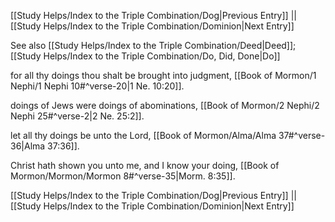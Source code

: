 [[Study Helps/Index to the Triple Combination/Dog|Previous Entry]]  ||  [[Study Helps/Index to the Triple Combination/Dominion|Next Entry]]

 See also [[Study Helps/Index to the Triple Combination/Deed|Deed]]; [[Study Helps/Index to the Triple Combination/Do, Did, Done|Do]]

 for all thy doings thou shalt be brought into judgment, [[Book of Mormon/1 Nephi/1 Nephi 10#^verse-20|1 Ne. 10:20]].

 doings of Jews were doings of abominations, [[Book of Mormon/2 Nephi/2 Nephi 25#^verse-2|2 Ne. 25:2]].

 let all thy doings be unto the Lord, [[Book of Mormon/Alma/Alma 37#^verse-36|Alma 37:36]].

 Christ hath shown you unto me, and I know your doing, [[Book of Mormon/Mormon/Mormon 8#^verse-35|Morm. 8:35]].

[[Study Helps/Index to the Triple Combination/Dog|Previous Entry]]  ||  [[Study Helps/Index to the Triple Combination/Dominion|Next Entry]]